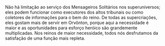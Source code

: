 ﻿Não há limitação ao serviço dos Mensageiros Solitários nos superuniversos; eles podem funcionar como executores dos altos tribunais ou como coletores de informações para o bem do reino. De todas as supercriações, eles gostam mais de servir em Orvônton, porque aqui a necessidade é maior e as oportunidades para esforço heróico são grandemente multiplicadas. Nos reinos de maior necessidade, todos nós desfrutamos da satisfação de uma função mais repleta.